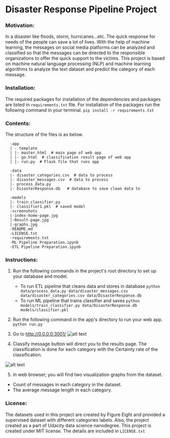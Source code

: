 # Disaster Response Pipeline Project

### Motivation:
In a disaster like floods, storm, hurricanes...etc. The quick response for needs of the people can save a lot of lives.
With the help of machine learning, the messages on social media platforms can be analyzed and classified so that the messages
can be directed to the responsible organizations to offer the quick support to the victims.
This project is based on machine natural language processing (NLP) and machine learning algorithms to analyze the text dataset
and predict the category of each message.

### Installation:
The required packages for installation of the dependencies and packages are listed in `requirements.txt` file.
For installation of the packages run the following command in your terminal.
`pip install -r requirements.txt`

### Contents:
The structure of the files is as below.
```
  -app
  | - template
  | |- master.html  # main page of web app
  | |- go.html  # classification result page of web app
  | |- run.py  # Flask file that runs app

  -data
  |- disaster_categories.csv  # data to process
  |- disaster_messages.csv  # data to process
  |- process_data.py
  |- DisasterResponse.db   # database to save clean data to

  -models
  |- train_classifier.py
  |- classifier1.pkl  # saved model
  -screenshots
  |-index-home-page.jpg
  |-Result-page.jpg
  |-graphs.jpg
  -README.md
  -LICENSE.txt
  -requirements.txt
  -ML Pipeline Preparation.ipynb
  -ETL Pipeline Preparation.ipynb
```
### Instructions:
1. Run the following commands in the project's root directory to set up your database and model.

    - To run ETL pipeline that cleans data and stores in database
        `python data/process_data.py data/disaster_messages.csv data/disaster_categories.csv data/DisasterResponse.db`
    - To run ML pipeline that trains classifier and saves
        `python models/train_classifier.py data/DisasterResponse.db models/classifier.pkl`

2. Run the following command in the app's directory to run your web app.
    `python run.py`

3. Go to http://0.0.0.0:3001/
![alt text](https://github.com/bassemessam/disaster-response-project/blob/main/screenshots/index-page.jpg?raw=true)

4. Classify message button will direct you to the results page. The classification is done for each category with the Certainty rate of the classification.

![alt text](https://github.com/bassemessam/disaster-response-project/blob/main/screenshots/result-page.jpg?raw=true)

5. In web browser, you will find two visualization graphs from the dataset.
  - Count of messages in each category in the dataset.
  - The average message length in each category.


### License:
The datasets used in this project are created by Figure Eight and provided a supervised dataset with different categories labels. Also, the project created as a part of Udacity data science nanodegree.
This project is created under MIT license. The details are included in `LICENSE.txt`
